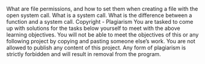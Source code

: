 What are file permissions, and how to set them when creating a file with the open system call.
What is a system call.
What is the difference between a function and a system call.
Copyright - Plagiarism
You are tasked to come up with solutions for the tasks below yourself to meet with the above learning objectives.
You will not be able to meet the objectives of this or any following project by copying and pasting someone else’s work.
You are not allowed to publish any content of this project.
Any form of plagiarism is strictly forbidden and will result in removal from the program. 

